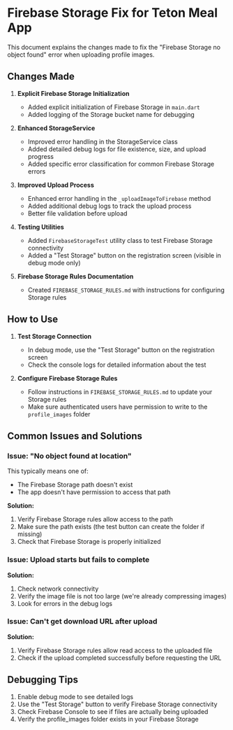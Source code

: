 # Firebase Storage Fix for Teton Meal App

This document explains the changes made to fix the "Firebase Storage no object found" error when uploading profile images.

## Changes Made

1. **Explicit Firebase Storage Initialization**
   - Added explicit initialization of Firebase Storage in `main.dart`
   - Added logging of the Storage bucket name for debugging

2. **Enhanced StorageService**
   - Improved error handling in the StorageService class
   - Added detailed debug logs for file existence, size, and upload progress
   - Added specific error classification for common Firebase Storage errors

3. **Improved Upload Process**
   - Enhanced error handling in the `_uploadImageToFirebase` method
   - Added additional debug logs to track the upload process
   - Better file validation before upload

4. **Testing Utilities**
   - Added `FirebaseStorageTest` utility class to test Firebase Storage connectivity
   - Added a "Test Storage" button on the registration screen (visible in debug mode only)

5. **Firebase Storage Rules Documentation**
   - Created `FIREBASE_STORAGE_RULES.md` with instructions for configuring Storage rules

## How to Use

1. **Test Storage Connection**
   - In debug mode, use the "Test Storage" button on the registration screen
   - Check the console logs for detailed information about the test

2. **Configure Firebase Storage Rules**
   - Follow instructions in `FIREBASE_STORAGE_RULES.md` to update your Storage rules
   - Make sure authenticated users have permission to write to the `profile_images` folder

## Common Issues and Solutions

### Issue: "No object found at location"

This typically means one of:

- The Firebase Storage path doesn't exist
- The app doesn't have permission to access that path

**Solution:**

1. Verify Firebase Storage rules allow access to the path
2. Make sure the path exists (the test button can create the folder if missing)
3. Check that Firebase Storage is properly initialized

### Issue: Upload starts but fails to complete

**Solution:**

1. Check network connectivity
2. Verify the image file is not too large (we're already compressing images)
3. Look for errors in the debug logs

### Issue: Can't get download URL after upload

**Solution:**

1. Verify Firebase Storage rules allow read access to the uploaded file
2. Check if the upload completed successfully before requesting the URL

## Debugging Tips

1. Enable debug mode to see detailed logs
2. Use the "Test Storage" button to verify Firebase Storage connectivity
3. Check Firebase Console to see if files are actually being uploaded
4. Verify the profile_images folder exists in your Firebase Storage
